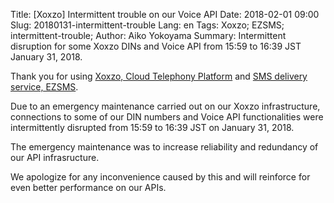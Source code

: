 Title: [Xoxzo] Intermittent trouble on our Voice API
Date: 2018-02-01 09:00
Slug: 20180131-intermittent-trouble
Lang: en
Tags: Xoxzo; EZSMS; intermittent-trouble; 
Author: Aiko Yokoyama
Summary: Intermittent disruption for some Xoxzo DINs and Voice API from 15:59 to 16:39 JST January 31, 2018.

Thank you for using [Xoxzo, Cloud Telephony Platform](https://www.xoxzo.com/en/)
and [SMS delivery service, EZSMS](https://www.ezsms.biz/ja/).

Due to an emergency maintenance carried out on our Xoxzo infrastructure,
connections to some of our DIN numbers and Voice API functionalities were intermittently
disrupted from 15:59 to 16:39 JST on January 31, 2018.

The emergency maintenance was to increase reliability and redundancy of our API
infrasructure.

We apologize for any inconvenience caused by this and will reinforce for even better 
performance on our APIs.

